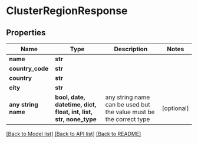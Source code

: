 # ClusterRegionResponse


## Properties
Name | Type | Description | Notes
------------ | ------------- | ------------- | -------------
**name** | **str** |  | 
**country_code** | **str** |  | 
**country** | **str** |  | 
**city** | **str** |  | 
**any string name** | **bool, date, datetime, dict, float, int, list, str, none_type** | any string name can be used but the value must be the correct type | [optional]

[[Back to Model list]](../README.md#documentation-for-models) [[Back to API list]](../README.md#documentation-for-api-endpoints) [[Back to README]](../README.md)


